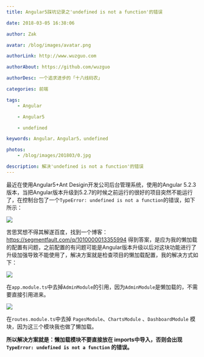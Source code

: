 ```yaml
---
title: Angular5踩坑记录之'undefined is not a function'的错误

date: 2018-03-05 16:38:06

author: Zak

avatar: /blog/images/avatar.png

authorLink: http://www.wuzguo.com

authorAbout: https://github.com/wuzguo

authorDesc: 一个追求进步的「十八线码农」

categories: 前端

tags:
	- Angular

	- Angular5

	- undefined

keywords: Angular，Angular5，undefined

photos:
	- /blog/images/201803/0.jpg

description: 解决'undefined is not a function'的错误
---
```


最近在使用Angular5+Ant Desigin开发公司后台管理系统，使用的Angular 5.2.3版本，当把Angular版本升级到5.2.7的时候之前运行的很好的项目突然不能运行了，在控制台包了一个`TypeError: undefined is not a function`的错误，如下所示：

![](/blog/images/201803/0.jpg)

苦思冥想不得其解遂百度，找到一个博客：https://segmentfault.com/q/1010000013355994 得到答案，是应为我的懒加载的配置有问题，之前配置的有问题可能是Angular版本升级以后对这块功能进行了升级加强导致不能使用了，解决方案就是检查项目的懒加载配置，我的解决方式如下：

![](/blog/images/201803/1.jpg)

在`app.module.ts`中去掉`AdminModule`的引用，因为`AdminModule`是懒加载的，不需要直接引用进来。

![](/blog/images/201803/2.jpg)

在`routes.module.ts`中去掉 `PagesModule`、`ChartsModule` 、`DashboardModule` 模块，因为这三个模块我也做了懒加载。

**所以解决方案就是：懒加载模块不要直接放在 imports中导入，否则会出现 `TypeError: undefined is not a function` 的错误。**